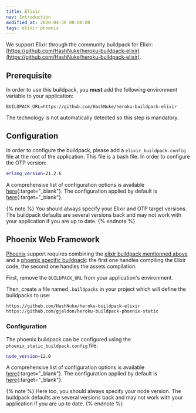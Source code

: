 ```yaml
---
title: Elixir
nav: Introduction
modified_at: 2020-04-30 00:00:00
tags: elixir phoenix
---
```


We support Elixir through the community buildpack for Elixir:
[https://github.com/HashNuke/heroku-buildpack-elixir](https://github.com/HashNuke/heroku-buildpack-elixir).

## Prerequisite

In order to use this buildpack, you **must** add the following environment variable to your application:

```
BUILDPACK_URL=https://github.com/HashNuke/heroku-buildpack-elixir
```

The technology is not automatically detected so this step is mandatory.

## Configuration

In order to configure the buildpack, please add a `elixir_buildpack.config`
file at the root of the application. This file is a bash file. In order to
configure the OTP version:

```bash
erlang_version=21.2.6
```

A comprehensive list of configuration options is available
[here](https://github.com/HashNuke/heroku-buildpack-elixir#configuration){:target="_blank"}.
The configuration applied by default is
[here](https://github.com/HashNuke/heroku-buildpack-elixir/blob/master/elixir_buildpack.config){:target="_blank"}.

{% note %}
You should always specify your Elixir and OTP target versions. The buildpack
defaults are several versions back and may not work with your application
if you are up to date.
{% endnote %}

## Phoenix Web Framework

[Phoenix](https://phoenixframework.org/) support requires combining the
[elixir buildpack mentionned above](https://github.com/HashNuke/heroku-buildpack-elixir)
and a [phoenix specific buildpack](https://github.com/gjaldon/heroku-buildpack-phoenix-static):
the first one handles compiling the Elixir code, the second one handles the assets compilation.

First, remove the `BUILDPACK_URL` from your application's environment.

Then, create a file named `.buildpacks` in your project which will define the buildpacks to use:

```bash
https://github.com/HashNuke/heroku-buildpack-elixir
https://github.com/gjaldon/heroku-buildpack-phoenix-static
```

### Configuration

The phoenix buildpack can be configured using the `phoenix_static_buildpack.config`
file:

```bash
node_version=12.0
```

A comprehensive list of configuration options is available
[here](https://github.com/gjaldon/heroku-buildpack-phoenix-static#configuration){:target="_blank"}.
The configuration applied by default is
[here](https://github.com/gjaldon/heroku-buildpack-phoenix-static/blob/master/phoenix_static_buildpack.config){:target="_blank"}.


{% note %}
Here too, you should always specify your node version. The buildpack
defaults are several versions back and may not work with your application
if you are up to date.
{% endnote %}
